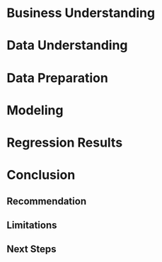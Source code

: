 # Business Understanding

# Data Understanding

# Data Preparation

# Modeling

# Regression Results

# Conclusion

## Recommendation

## Limitations 

## Next Steps
